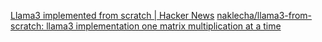 
[Llama3 implemented from scratch | Hacker News](https://news.ycombinator.com/item?id=40408880)
[naklecha/llama3-from-scratch: llama3 implementation one matrix multiplication at a time](https://github.com/naklecha/llama3-from-scratch)
